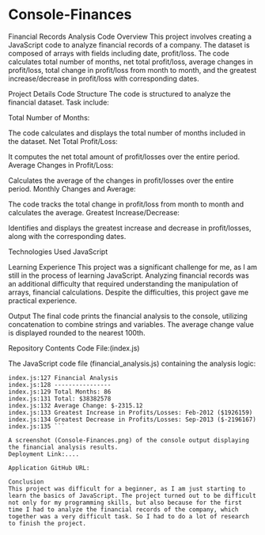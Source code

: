 # Console-Finances
Financial Records Analysis Code
Overview
This project involves creating a JavaScript code to analyze financial records of a company. The dataset is composed of arrays with fields including date, profit/loss. The code calculates total number of months, net total profit/loss, average changes in profit/loss, total change in profit/loss from month to month, and the greatest increase/decrease in profit/loss with corresponding dates.

Project Details
Code Structure
The code is structured to analyze the financial dataset. Task include:

Total Number of Months:

The code calculates and displays the total number of months included in the dataset.
Net Total Profit/Loss:

It computes the net total amount of profit/losses over the entire period.
Average Changes in Profit/Loss:

Calculates the average of the changes in profit/losses over the entire period.
Monthly Changes and Average:

The code tracks the total change in profit/loss from month to month and calculates the average.
Greatest Increase/Decrease:

Identifies and displays the greatest increase and decrease in profit/losses, along with the corresponding dates.

Technologies Used
JavaScript

Learning Experience
This project was a significant challenge for me, as I am still in the process of learning JavaScript. Analyzing financial records was an additional difficulty that required understanding the manipulation of arrays, financial calculations. Despite the difficulties, this project gave me practical experience.

Output
The final code prints the financial analysis to the console, utilizing concatenation to combine strings and variables. The average change value is displayed rounded to the nearest 100th.

Repository Contents
Code File:(index.js)

The JavaScript code file (financial_analysis.js) containing the analysis logic:

``` text
index.js:127 Financial Analysis
index.js:128 ----------------
index.js:129 Total Months: 86
index.js:131 Total: $38382578
index.js:132 Average Change: $-2315.12
index.js:133 Greatest Increase in Profits/Losses: Feb-2012 ($1926159)
index.js:134 Greatest Decrease in Profits/Losses: Sep-2013 ($-2196167)
index.js:135 ```

A screenshot (Console-Finances.png) of the console output displaying the financial analysis results.
Deployment Link:....

Application GitHub URL:

Conclusion
This project was difficult for a beginner, as I am just starting to learn the basics of JavaScript. The project turned out to be difficult not only for my programming skills, but also because for the first time I had to analyze the financial records of the company, which together was a very difficult task. So I had to do a lot of research to finish the project.

